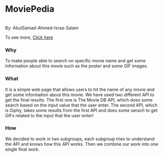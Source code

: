 # **MoviePedia**
<br>
By: AbulSamad-Ahmed-Israa-Salam

To see more, [Click here](https://facg4.github.io/moviepedia/)

### Why
To make people able to search on specific movie name and get some information about this movie such as the poster and some GIF images.

### What
It is a simple web page that allows users to hit the name of any movie and get some information about this movie. We have used two different API to get the final results. The first one is The Movie DB API, which does some search based on the input value that the user enter. The second API, which is Giphy, takes some results from the first API and does some serach to get GIFs related to the input that the user enter!

### How
We decided to work in two subgroups, each subgroup tries to understand the API and knows how this API works. Then we combine our work into one single final work.
